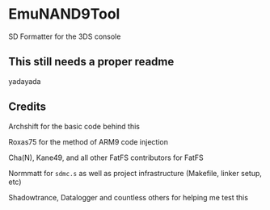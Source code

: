 # EmuNAND9Tool
SD Formatter for the 3DS console

## This still needs a proper readme
yadayada

## Credits

Archshift for the basic code behind this

Roxas75 for the method of ARM9 code injection

Cha(N), Kane49, and all other FatFS contributors for FatFS

Normmatt for `sdmc.s` as well as project infrastructure (Makefile, linker setup, etc)

Shadowtrance, Datalogger and countless others for helping me test this
